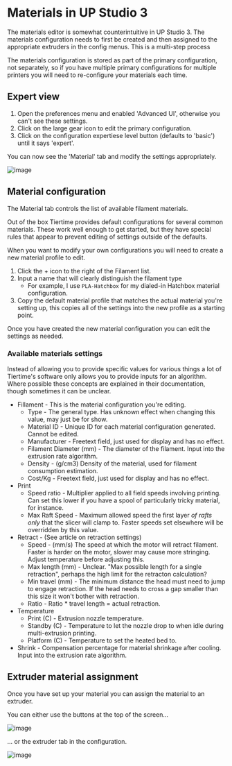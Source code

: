 # Materials in UP Studio 3

The materials editor is somewhat counterintuitive in UP Studio 3. The materials configuration needs to first be created and then assigned to the appropriate extruders in the config menus. This is a multi-step process

The materials configuration is stored as part of the primary configuration, not separately, so if you have multiple primary configurations for multiple printers you will need to re-configure your materials each time.

## Expert view

1. Open the preferences menu and enabled 'Advanced UI', otherwise you can't see these settings.
2. Click on the large gear icon to edit the primary configuration.
3. Click on the configuration expertiese level button (defaults to 'basic') until it says 'expert'.

You can now see the 'Material' tab and modify the settings appropriately.

![image](https://user-images.githubusercontent.com/1441553/215379988-4d66c93d-4248-4de8-99f5-93bf81bcf1fe.png)

## Material configuration

The Material tab controls the list of available filament materials. 

Out of the box Tiertime provides default configurations for several common materials. These work well enough to get started, but they have special rules that appear to prevent editing of settings outside of the defaults.

When you want to modify your own configurations you will need to create a new material profile to edit.

1. Click the + icon to the right of the Filament list.
2. Input a name that will clearly distinguish the filament type
    * For example, I use `PLA-Hatchbox` for my dialed-in Hatchbox material configuration.
3. Copy the default material profile that matches the actual material you're setting up, this copies all of the settings into the new profile as a starting point.

Once you have created the new material configuration you can edit the settings as needed.

### Available materials settings

Instead of allowing you to provide specific values for various things a lot of Tiertime's software only allows you to provide inputs for an algorithm. Where possible these concepts are explained in their documentation, though sometimes it can be unclear.

* Fillament - This is the material configuration you're editing.
    * Type - The general type. Has unknown effect when changing this value, may just be for show.
    * Material ID - Unique ID for each material configuration generated. Cannot be edited.
    * Manufacturer - Freetext field, just used for display and has no effect.
    * Filament Diameter (mm) - The diameter of the filament. Input into the extrusion rate algorithm.
    * Density - (g/cm3) Density of the material, used for filament consumption estimation.
    * Cost/Kg - Freetext field, just used for display and has no effect.
* Print
    * Speed ratio - Multiplier applied to all field speeds involving printing. Can set this lower if you have a spool of particularly tricky material, for instance.
    * Max Raft Speed - Maximum allowed speed the first layer _of rafts only_ that the slicer will clamp to. Faster speeds set elsewhere will be overridden by this value.
* Retract - (See article on retraction settings)
    * Speed - (mm/s) The speed at which the motor will retract filament. Faster is harder on the motor, slower may cause more stringing. Adjust temperature before adjusting this.
    * Max length (mm) - Unclear. "Max possible length for a single retraction", perhaps the high limit for the retracton calculation?
    * Min travel (mm) - The minimum distance the head must need to jump to engage retraction. If the head needs to cross a gap smaller than this size it won't bother with retraction.
    * Ratio - Ratio * travel length = actual retraction. 
* Temperature
    * Print (C) - Extrusion nozzle temperature.
    * Standby (C) - Temperature to let the nozzle drop to when idle during multi-extrusion printing.
    * Platform (C) - Temperature to set the heated bed to.
* Shrink - Compensation percentage for material shrinkage after cooling. Input into the extrusion rate algorithm.

## Extruder material assignment

Once you have set up your material you can assign the material to an extruder.

You can either use the buttons at the top of the screen...

![image](https://user-images.githubusercontent.com/1441553/215382305-1047bb33-3ca0-4dfd-9e65-756620c69ba5.png)

... or the extruder tab in the configuration.

![image](https://user-images.githubusercontent.com/1441553/215382265-86606ef9-cfc2-4701-aefe-a17d0031b140.png)
